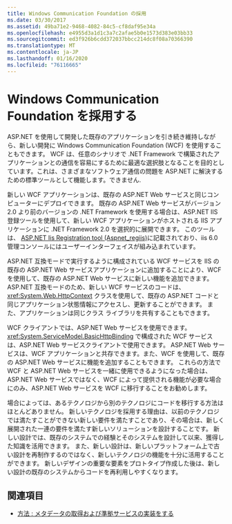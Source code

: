 ```yaml
---
title: Windows Communication Foundation の採用
ms.date: 03/30/2017
ms.assetid: 49ba71e2-9468-4082-84c5-cf8daf95e34a
ms.openlocfilehash: e4955d3a1d1c3a7c2afae5b0e1573d383e03bb33
ms.sourcegitcommit: ed3f926b6cdd372037bbcc214dc8f08a70366390
ms.translationtype: MT
ms.contentlocale: ja-JP
ms.lasthandoff: 01/16/2020
ms.locfileid: "76116665"
---
```

# <a name="adopt-windows-communication-foundation"></a>Windows Communication Foundation を採用する

ASP.NET を使用して開発した既存のアプリケーションを引き続き維持しながら、新しい開発に Windows Communication Foundation (WCF) を使用することもできます。 WCF は、任意のシナリオで .NET Framework で構築されたアプリケーションとの通信を容易にするために最適な選択肢となることを目的としています。これは、さまざまなソフトウェア通信の問題を ASP.NET に解決するための標準ツールとして機能します。できません.

新しい WCF アプリケーションは、既存の ASP.NET Web サービスと同じコンピューターにデプロイできます。 既存の ASP.NET Web サービスがバージョン2.0 より前のバージョンの .NET Framework を使用する場合は、ASP.NET IIS 登録ツールを使用して、新しい WCF アプリケーションがホストされる IIS アプリケーションに .NET Framework 2.0 を選択的に展開できます。 このツールは、 [ASP.NET Iis Registration tool (Aspnet_regiis)](https://docs.microsoft.com/previous-versions/dotnet/netframework-3.5/k6h9cz8h(v=vs.90))に記載されており、iis 6.0 管理コンソールにはユーザーインターフェイスが組み込まれています。

ASP.NET 互換モードで実行するように構成されている WCF サービスを IIS の既存の ASP.NET Web サービスアプリケーションに追加することにより、WCF を使用して、既存の ASP.NET Web サービスに新しい機能を追加できます。 ASP.NET 互換モードのため、新しい WCF サービスのコードは、<xref:System.Web.HttpContext> クラスを使用して、既存の ASP.NET コードと同じアプリケーション状態情報にアクセスし、更新することができます。 また、アプリケーションは同じクラス ライブラリを共有することもできます。

WCF クライアントでは、ASP.NET Web サービスを使用できます。 <xref:System.ServiceModel.BasicHttpBinding> で構成された WCF サービスは、ASP.NET Web サービスクライアントで使用できます。 ASP.NET Web サービスは、WCF アプリケーションと共存できます。また、WCF を使用して、既存の ASP.NET Web サービスに機能を追加することもできます。 これらの方法で WCF と ASP.NET Web サービスを一緒に使用できるようになった場合は、ASP.NET Web サービスではなく、WCF によって提供される機能が必要な場合にのみ、ASP.NET Web サービスを WCF に移行することをお勧めします。

場合によっては、あるテクノロジから別のテクノロジにコードを移行する方法はほとんどありません。 新しいテクノロジを採用する理由は、以前のテクノロジでは満たすことができない新しい要件を満たすことであり、その場合は、新しく展開された一連の要件を満たす新しいソリューションを設計することです。 新しい設計では、既存のシステムでの経験とそのシステムを設計して以来、獲得した知識を活用できます。 また、新しい設計は、新しいプラットフォーム上で古い設計を再制作するのではなく、新しいテクノロジの機能を十分に活用することができます。 新しいデザインの重要な要素をプロトタイプ作成した後は、新しい設計の既存のシステムからコードを再利用しやすくなります。

## <a name="see-also"></a>関連項目

- [方法 : メタデータの取得および準拠サービスの実装をする](../../../../docs/framework/wcf/feature-details/how-to-retrieve-metadata-and-implement-a-compliant-service.md)
